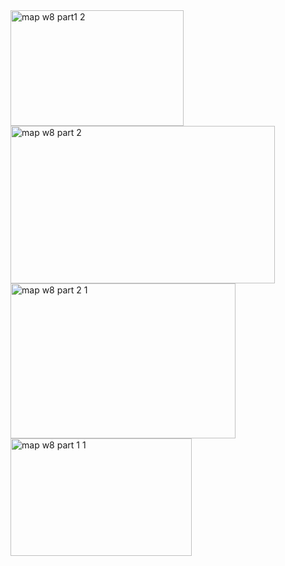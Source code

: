 <img width="277" height="185" alt="map w8 part1 2" src="https://github.com/user-attachments/assets/f28e46cc-86e8-4ed7-b9c7-9be50df78feb" />
<img width="423" height="252" alt="map w8 part 2" src="https://github.com/user-attachments/assets/14661991-0f8e-4e58-bd1c-f6c61a8f66f7" />
<img width="360" height="248" alt="map w8 part 2 1" src="https://github.com/user-attachments/assets/86c7d78c-c0ab-4f64-8d39-d53187716d7f" />
<img width="290" height="188" alt="map w8 part 1 1" src="https://github.com/user-attachments/assets/13db24df-d4cc-4239-b79b-bc85253b5d92" />
